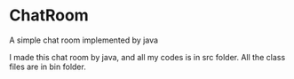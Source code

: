 # ChatRoom
A simple chat room implemented by java

I made this chat room by java, and all my codes is in src folder. All the class files are in bin folder.
